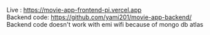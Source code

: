 Live : https://movie-app-frontend-pi.vercel.app<br/>
Backend code: https://github.com/yami201/movie-app-backend/<br/>
Backend code doesn't work with emi wifi because of mongo db atlas
